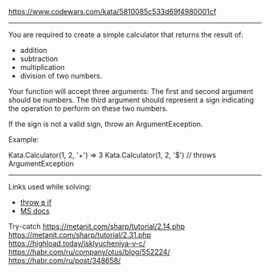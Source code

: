 https://www.codewars.com/kata/5810085c533d69f4980001cf

---

You are required to create a simple calculator that returns the result of:
- addition
- subtraction
- multiplication
- division of two numbers.

Your function will accept three arguments:
The first and second argument should be numbers.
The third argument should represent a sign indicating the operation to perform on these two numbers.

If the sign is not a valid sign, throw an ArgumentException.


Example:

Kata.Calculator(1, 2, '+') => 3
Kata.Calculator(1, 2, '$') // throws ArgumentException

---

Links used while solving:
- [throw в if](https://shwanoff.ru/exception/) 
- [MS docs](https://docs.microsoft.com/ru-ru/dotnet/api/system.argumentexception?view=netframework-4.8) 

Try-catch
https://metanit.com/sharp/tutorial/2.14.php
https://metanit.com/sharp/tutorial/2.31.php
https://highload.today/isklyucheniya-v-c/
https://habr.com/ru/company/otus/blog/552224/
https://habr.com/ru/post/348658/
